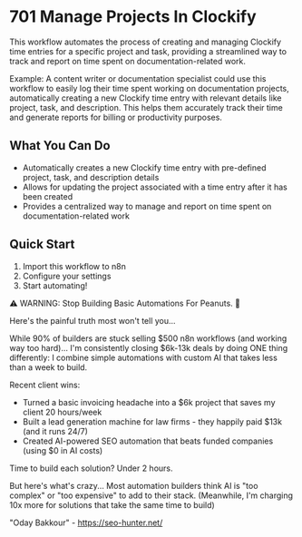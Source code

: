 # 701 Manage Projects In Clockify

This workflow automates the process of creating and managing Clockify time entries for a specific project and task, providing a streamlined way to track and report on time spent on documentation-related work.

Example: A content writer or documentation specialist could use this workflow to easily log their time spent working on documentation projects, automatically creating a new Clockify time entry with relevant details like project, task, and description. This helps them accurately track their time and generate reports for billing or productivity purposes.

## What You Can Do
- Automatically creates a new Clockify time entry with pre-defined project, task, and description details
- Allows for updating the project associated with a time entry after it has been created
- Provides a centralized way to manage and report on time spent on documentation-related work

## Quick Start
1. Import this workflow to n8n
2. Configure your settings
3. Start automating!

⚠️ WARNING: Stop Building Basic Automations For Peanuts. 🚫

Here's the painful truth most won't tell you...

While 90% of builders are stuck selling $500 n8n workflows (and working way too hard)...
I'm consistently closing $6k-13k deals by doing ONE thing differently:
I combine simple automations with custom AI that takes less than a week to build.

Recent client wins:
* Turned a basic invoicing headache into a $6k project that saves my client 20 hours/week
* Built a lead generation machine for law firms - they happily paid $13k (and it runs 24/7)
* Created AI-powered SEO automation that beats funded companies (using $0 in AI costs)

Time to build each solution? Under 2 hours.

But here's what's crazy...
Most automation builders think AI is "too complex" or "too expensive" to add to their stack.
(Meanwhile, I'm charging 10x more for solutions that take the same time to build)

"Oday Bakkour" - https://seo-hunter.net/
